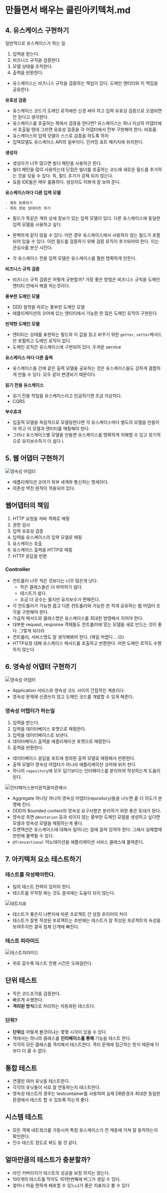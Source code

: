 # 만들면서 배우는 클린아키텍처.md

## 4. 유스케이스 구현하기
일반적으로 유스케이스가 하는 일
1. 입력을 받는다.
2. 비즈니스 규칙을 검증한다.
3. 모델 상태를 조작한다.
4. 출력을 반환한다.

* 유스케이스는 비즈니스 규칙을 검증하는 책임이 있다. 도메인 엔티티와 이 책임을 공유한다.

**유효성 검증**
- 유스케이스 코드가 도메인 로직에만 신경 써야 하고 입력 유효성 검증으로 오염되면 안 된다고 생각한다.
- 유스케이스를 호출하는 쭉에서 검증을 한다면? 유스케이스는 하나 이상의 어댑터에서 호출될 텐데 그러면 유효성 검증을 각 어댑터에서 전부 구현해야 한다. 비효율.
- 유스케이스의 입력 모델이 스스로 검증을 하도록 하자
- 입력모델도 유스케이스 API의 일부이다. 인커밍 포트 패키지에 위치한다.

**생성자**

- 생성자가 너무 많으면 빌더 패턴을 사용하곤 한다.
- 빌더 패턴을 많이 사용하는데 단점은 빌더를 호출하는 코드에 새로운 필드를 추가하는 것을 잊을 수 있다. 즉, 필드 추가가 강제 되지 않는다.
- 요즘 IDE들은 매우 훌륭하다. 생성자도 이쁘게 잘 보여 준다.

**유스케이스마다 다른 입력 모델**

```
- 계좌 등록하기
- 계좌 정보 업데이트 하기
```
* 필드가 똑같은 계좌 상세 정보가 있는 입력 모델이 있다. 다른 유스케이스에 동일한 입력 모델을 사용하고 싶다. 

* 완벽하게 같지 않을 수 있다. 이런 경우 유스케이스에서 사용하지 않는 필드가 포함되어 있을 수 있다. 이런 필드를 검증하기 위해 검증 로직이 추가되어야 한다. 이는 관심사를 분산 시킨다.

- 각 유스케이스 전용 입력 모델은 유스케이스를 훨씬 명확하게 만든다.

**비즈니스 규칙 검증**

* 비즈니스 규칙 검증은 어떻게 규현할까? 가장 좋은 방법은 비즈니스 규칙을 도메인 엔티티 안에서 해결 하는것이다. 

**풍부한 도메인 모델**
- DDD 철학을 따르는 풍부한 도메인 모델
- 애플리케이션의 코어에 있는 엔티티에서 가능한 한 많은 도메인 로직이 구현된다.

**빈약한 도메인 모델**
* 엔티티는 상태를 표현하는 필드와 이 값을 읽고 바꾸기 위한 `getter`, `setter`메서드만 포함하고 도메인 로직이 없다. 
* 도메인 로직은 유스케이스에 구현되어 있다. 두꺼운 service

**유스케이스 마다 다른 출력**
- 유스케이스들 간에 같은 출력 모델을 공유하는 것은 유스케이스들도 강하게 결합하게 만들 수 있다. 모두 같이 변경되기 때문이다.

**읽기 전용 유스케이스**
- 읽기 전용 작업을 유스케이스라고 언급하기엔 조금 이상하다.
- CQRS

**부수효과**

* 입출력 모델을 독립적으로 모델링한다면 각 유스케이스마다 별도의 모델을 만들어야 하고 이 모델과 엔티티를 매핑해야 한다. 
* 그러나 유스케이스별 모델을 만들면 유스케이스를 명확하게 이해할 수 있고 장기적으로 유지보수하기 더 쉽다.\

## 5. 웹 어댑터 구현하기
![영속성 어댑터](../assert/images/controller.png)
- 애플리케이션 코어가 외부 세계와 통신하는 명세이다.
- 의존성 역전 원칙이 적용되어 있다.

## 웹어댑터의 책임

1. HTTP 요청을 자바 객체로 매핑
2. 권한 검사
3. 입력 유효성 검증
4. 입력을 유스케이스의 입력 모델로 매핑
5. 유스케이스 호출
6. 유스케이스 출력을 HTTP로 매핑
7. HTTP 응답을 반환

### Controller

- 컨트롤러 너무 적은 것보다는 너무 많은게 낫다.
    - 작은 클래스들은 더 파악하기 쉽다.
    - 테스트가 쉽다.
    - 조금 더 공수는 들지만 유지보수가 편해진다.
- 각 컨트롤러가 가능한 좁고 다른 컨트롤러와 가능한 한 적게 공유하는 웹 어댑터 조각을 구현해야 한다.
- 가급적 메서드와 클래스명은 유스케이스를 최대한 방영해서 지어야 한다.
- 대부분 request, response 객체들도 컨트롤러에 맞는 모델을 새로 만드는 것이 좋다. 그렇게 되더라
- 컨트롤러, 서비스명도 잘 생각해봐야 한다. (제일 어렵다....😥)
- HTTP요청 대해 유스케이스 메서드를 호출하고 반환한다. 어떤 도메인 로직도 수행하지 않는다.

## 6. 영속성 어댑터 구현하기

![영속성 어댑터](../assert/images/persistence.png)

* Application 서비스와 영속성 코드 사이의 간접적인 계층이다. 
* 영속성 문제에 신경쓰지 않고 도메인 코드를 개발할 수 있게 해준다. 

### 영속성 어탭터가 하는일
1. 입력을 받는다.
2. 입력을 데이터베이스 포맷으로 매핑한다.
3. 입력을 데이터베이스로 보낸다.
4. 데이터베이스 출력을 애플리케이션 포맷으로 매핑한다.
5. 출력을 반환한다. 


* 데이터베이스 응답을 포트에 정의된 출력 모델로 매핑해서 반환한다. 
* 출력 모델이 영속성 어댑터가 아니라 애플리케이션 코어에 위치 한다. 
* 하나의 `repository`에 모두 담기보다는 인터페이스를 분리하여 작성하는게 도움이 된다.

![인터페이스분리원칙을따른예시](../assert/images/split_interface_persistence.png)

* Aggregate 하나당 하나의 영속성 어댑터(repository)들을 나누면 좀 더 의도가 분명해 진다.
* DDD의 Bounded context의 영속성 요구사항은 분리하기 위한 좋은 토대가 돤다.
* 영속성 측면 `@Anotation` 등과 섞이지 않는 풍부한 도메인 모델을 생성하고 싶다면 모델과 영속성 모델을 매핑하는게 좋다. 
* 트랜잭션은 유스케이스에 대해서 일어나는 일에 걸쳐 있어야 한다. 그래서 실패할때 한번에 롤백될 수 있다. 
* `@Transactional` 어노테이션을 애플리케이션 서비스 클래스에 붙여준다. 


## 7. 아키텍처 요소 테스트하기
### 테스트를 작성해야한다.

- 팀의 테스트 전략이 있어야 한다.
- 테스트를 무작정 짜는 것도 결국에는 도움이 되지 않는다.

![테트지표](../assert/images/why_need_test.png)

- 테스트가 좋은지 나쁜지에 따른 프로젝트 간 성장 추이이의 차이
- 테스트가 잘못 작성된 프로젝트는 초반에는 테스트가 잘 작성된 프로젝트의 속성을 보여주지만 결국 침체 단계에 빠진다.

### 테스트 피라미드

![테스트피라미드](../assert/images/test_2.png)

- 위로 갈수록 테스트 진행 시간은 오래걸린다.

## 단위 테스트

- 작은 코드조각을 검증한다.
- 빠르게 수행한다.
- **격리된 방식**으로 처리하는 자동화된 테스트다.

### 단위?

- **단위**를 어떻게 볼것이냐는 몇몇 시각이 있을 수 있다.
- 책에서는 하나의 클래스를 **인터페이스를 통해** 기능을 테스트 한다.
- 각각의 모든 클래스를 격리해서 테스트한다. 격리 문제에 접근하는 방식 때문에 이보다 더 클 수 없다.

## 통합 테스트

- 연결된 여러 유닛을 테스트한다.
- 각각의 유닛들이 서로 잘 연동하는지  테스트한다.
- 영속성 테스트의 경우는 testcontainer를 사용하여 실제 DB환경과 최대한 동일한 환경에서 테스트 할 수 있또록 하는게 좋다.

## 시스템 테스트

- 모든 객체 네트워크를 가동시켜 특정 유스케이스가 전 계층에 거쳐 잘 동작하는지 확인한다.
- 인수 테스트 정도로 봐도 될 것 같다.

## 얼마만큼의 테스트가 충분할까?

- 라인 커버리지가 테스트의 성공을 보장 하지는 않는다.
- 100개의 테스트를 막아도 101한번째에 버그가 생길 수 있다.
- 얼마나 마음 편하게 배포할 수 있느냐가 좋은 지표라고 볼 수 있다



